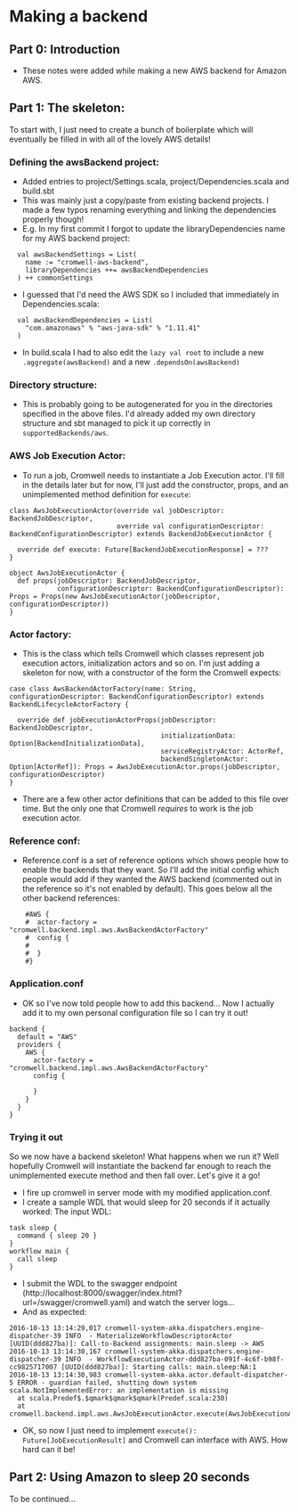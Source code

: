 # Making a backend

## Part 0: Introduction

- These notes were added while making a new AWS backend for Amazon AWS.

## Part 1: The skeleton:

To start with, I just need to create a bunch of boilerplate which will eventually be filled in with all of the lovely AWS details!

### Defining the awsBackend project:

- Added entries to project/Settings.scala, project/Dependencies.scala and build.sbt
- This was mainly just a copy/paste from existing backend projects. I made a few typos renaming everything and linking the dependencies properly though!
- E.g. In my first commit I forgot to update the libraryDependencies name for my AWS backend project:
```
  val awsBackendSettings = List(
    name := "cromwell-aws-backend",
    libraryDependencies ++= awsBackendDependencies
  ) ++ commonSettings
```
- I guessed that I'd need the AWS SDK so I included that immediately in Dependencies.scala:
```
  val awsBackendDependencies = List(
    "com.amazonaws" % "aws-java-sdk" % "1.11.41"
  )
```
- In build.scala I had to also edit the `lazy val root` to include a new `.aggregate(awsBackend)` and a new `.dependsOn(awsBackend)`

### Directory structure:

- This is probably going to be autogenerated for you in the directories specified in the above files. I'd already added my own directory structure and sbt managed to pick it up correctly in `supportedBackends/aws`.

### AWS Job Execution Actor:
- To run a job, Cromwell needs to instantiate a Job Execution actor. I'll fill in the details later but for now, I'll just add the constructor, props, and an unimplemented method definition for `execute`:
```
class AwsJobExecutionActor(override val jobDescriptor: BackendJobDescriptor,
                           override val configurationDescriptor: BackendConfigurationDescriptor) extends BackendJobExecutionActor {

  override def execute: Future[BackendJobExecutionResponse] = ???
}

object AwsJobExecutionActor {
  def props(jobDescriptor: BackendJobDescriptor,
            configurationDescriptor: BackendConfigurationDescriptor): Props = Props(new AwsJobExecutionActor(jobDescriptor, configurationDescriptor))
}
```

### Actor factory:
- This is the class which tells Cromwell which classes represent job execution actors, initialization actors and so on. I'm just adding a skeleton for now, with a constructor of the form the Cromwell expects:
```
case class AwsBackendActorFactory(name: String, configurationDescriptor: BackendConfigurationDescriptor) extends BackendLifecycleActorFactory {

  override def jobExecutionActorProps(jobDescriptor: BackendJobDescriptor,
                                      initializationData: Option[BackendInitializationData],
                                      serviceRegistryActor: ActorRef,
                                      backendSingletonActor: Option[ActorRef]): Props = AwsJobExecutionActor.props(jobDescriptor, configurationDescriptor)
}
```
- There are a few other actor definitions that can be added to this file over time. But the only one that Cromwell *requires* to work is the job execution actor.

### Reference conf:

- Reference.conf is a set of reference options which shows people how to enable the backends that they want. So I'll add the initial config which people would add if they wanted the AWS backend (commented out in the reference so it's not enabled by default). This goes below all the other backend references:
```
    #AWS {
    #  actor-factory = "cromwell.backend.impl.aws.AwsBackendActorFactory"
    #  config {
    #
    #  }
    #}
```

### Application.conf

- OK so I've now told people how to add this backend... Now I actually add it to my own personal configuration file so I can try it out!
```
backend {
  default = "AWS"
  providers {
    AWS {
      actor-factory = "cromwell.backend.impl.aws.AwsBackendActorFactory"
      config {
      
      }
    }
  }
}
```

### Trying it out
So we now have a backend skeleton! What happens when we run it? Well hopefully Cromwell will instantiate the backend far enough to reach the unimplemented execute method and then fall over. Let's give it a go!
- I fire up cromwell in server mode with my modified application.conf.
- I create a sample WDL that would sleep for 20 seconds if it actually worked:
The input WDL:
```
task sleep {
  command { sleep 20 }
}
workflow main {
  call sleep
}
```
- I submit the WDL to the swagger endpoint (http://localhost:8000/swagger/index.html?url=/swagger/cromwell.yaml) and watch the server logs...
- And as expected:
```
2016-10-13 13:14:29,017 cromwell-system-akka.dispatchers.engine-dispatcher-39 INFO  - MaterializeWorkflowDescriptorActor [UUID(ddd827ba)]: Call-to-Backend assignments: main.sleep -> AWS
2016-10-13 13:14:30,167 cromwell-system-akka.dispatchers.engine-dispatcher-39 INFO  - WorkflowExecutionActor-ddd827ba-091f-4c6f-b98f-cc9825717007 [UUID(ddd827ba)]: Starting calls: main.sleep:NA:1
2016-10-13 13:14:30,983 cromwell-system-akka.actor.default-dispatcher-5 ERROR - guardian failed, shutting down system
scala.NotImplementedError: an implementation is missing
  at scala.Predef$.$qmark$qmark$qmark(Predef.scala:230)
  at cromwell.backend.impl.aws.AwsJobExecutionActor.execute(AwsJobExecutionActor.scala:12)
```
- OK, so now I just need to implement `execute(): Future[JobExecutionResult]` and Cromwell can interface with AWS. How hard can it be!

## Part 2: Using Amazon to sleep 20 seconds

To be continued...

